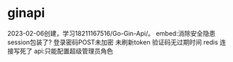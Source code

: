# ginapi
2023-02-06创建，学习18211167516/Go-Gin-Api/。
embed:消除安全隐患
session包装了?
登录密码POST未加密
未刷新token
验证码无过期时间
redis 连接写死了
api:只能配置超级管理员角色

